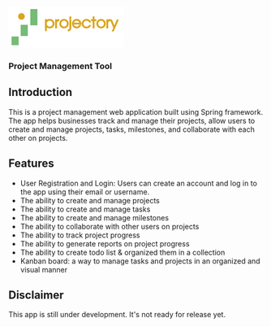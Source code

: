 
![Projectory Logo](/src/main/resources/static/images/projectory-logo-full.png)
### Project Management Tool


## Introduction

This is a project management web application built using Spring framework. The app helps businesses track and manage their projects, allow users to create and manage projects, tasks, milestones, and collaborate with each other on projects.

## Features

- User Registration and Login: Users can create an account and log in to the app using their email or username.
- The ability to create and manage projects
- The ability to create and manage tasks
- The ability to create and manage milestones
- The ability to collaborate with other users on projects
- The ability to track project progress
- The ability to generate reports on project progress
- The ability to create todo list & organized them in a collection
- Kanban board: a way to manage tasks and projects in an organized and visual manner 

## Disclaimer

This app is still under development. It's not ready for release yet.
